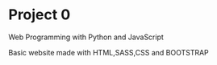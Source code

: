 # Project 0

Web Programming with Python and JavaScript

Basic website made with HTML,SASS,CSS and BOOTSTRAP
